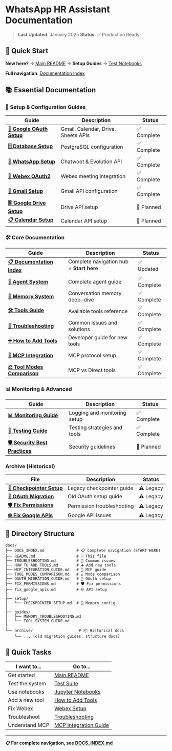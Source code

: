 # WhatsApp HR Assistant Documentation

> **Last Updated**: January 2025
> **Status**: ✅ Production Ready

## 🚀 Quick Start

**New here?** → [Main README](../README.md) → **Setup Guides** → [Test Notebooks](../tests/notebooks/README.md)

**Full navigation**: [Documentation Index](DOCS_INDEX.md)

## 📚 Essential Documentation

### 🔑 Setup & Configuration Guides

| Guide | Description | Status |
|-------|-------------|--------|
| **[🔑 Google OAuth Setup](GOOGLE_OAUTH_SETUP.md)** | Gmail, Calendar, Drive, Sheets APIs | ✅ Complete |
| **[🗄️ Database Setup](DATABASE_SETUP.md)** | PostgreSQL configuration | ✅ Complete |
| **[📱 WhatsApp Setup](WHATSAPP_SETUP.md)** | Chatwoot & Evolution API | ✅ Complete |
| **[🔐 Webex OAuth2](WEBEX_OAUTH2_GUIDE.md)** | Webex meeting integration | ✅ Complete |
| **[📧 Gmail Setup](GMAIL_SETUP.md)** | Gmail API configuration | ✅ Complete |
| **[🖺️ Google Drive Setup](GOOGLE_DRIVE_SETUP.md)** | Drive API setup | 📝 Planned |
| **[📋 Calendar Setup](CALENDAR_SETUP.md)** | Calendar API setup | 📝 Planned |

### 🛠️ Core Documentation

| Guide | Description | Status |
|-------|-------------|--------|
| **[📋 Documentation Index](DOCS_INDEX.md)** | Complete navigation hub ⭐ **Start here** | ✅ Updated |
| **[🤖 Agent System](../src/agents/README.md)** | Complete agent guide | ✅ Complete |
| **[🧠 Memory System](MEMORY_SYSTEM.md)** | Conversation memory deep-dive | ✅ Complete |
| **[🛠️ Tools Guide](TOOLS_GUIDE.md)** | Available tools reference | ✅ Complete |
| **[🔧 Troubleshooting](TROUBLESHOOTING.md)** | Common issues and solutions | ✅ Complete |
| **[➕ How to Add Tools](HOW_TO_ADD_TOOLS.md)** | Developer guide for new tools | ✅ Complete |
| **[🔌 MCP Integration](MCP_INTEGRATION_GUIDE.md)** | MCP protocol setup | ✅ Complete |
| **[⚖️ Tool Modes Comparison](TOOL_MODES_COMPARISON.md)** | MCP vs Direct tools | ✅ Complete |

### 📊 Monitoring & Advanced

| Guide | Description | Status |
|-------|-------------|--------|
| **[📊 Monitoring Guide](MONITORING_GUIDE.md)** | Logging and monitoring setup | ✅ Complete |
| **[📝 Testing Guide](TESTING_GUIDE.md)** | Testing strategies and tools | ✅ Complete |
| **[🛡️ Security Best Practices](SECURITY.md)** | Security guidelines | 📝 Planned |

### Archive (Historical)

| File | Description | Status |
|------|-------------|--------|
| **[💾 Checkpointer Setup](setup/CHECKPOINTER_SETUP.md)** | Legacy checkpointer guide | ⚠️ Legacy |
| **[🔑 OAuth Migration](OAUTH_MIGRATION_GUIDE.md)** | Old OAuth setup guide | ⚠️ Legacy |
| **[🛡️ Fix Permissions](FIX_PERMISSIONS.md)** | Permission troubleshooting | ⚠️ Legacy |
| **[🌐 Fix Google APIs](fix_google_apis.md)** | Google API issues | ⚠️ Legacy |

## 📂 Directory Structure

```
docs/
├── DOCS_INDEX.md              # 📋 Complete navigation (START HERE)
├── README.md                  # 📖 This file
├── TROUBLESHOOTING.md         # 🔧 Common issues
├── HOW_TO_ADD_TOOLS.md        # ➕ Add new tools
├── MCP_INTEGRATION_GUIDE.md   # 🔌 MCP guide
├── TOOL_MODES_COMPARISON.md   # ⚖️ Mode comparison
├── OAUTH_MIGRATION_GUIDE.md   # 🔑 OAuth setup
├── FIX_PERMISSIONS.md         # 🛡️ Fix permissions
├── fix_google_apis.md         # 🌐 API setup
│
├── setup/
│   └── CHECKPOINTER_SETUP.md  # 💾 Memory config
│
├── guides/
│   ├── MEMORY_TROUBLESHOOTING.md
│   └── TOOL_SYSTEM_GUIDE.md
│
└── archive/                    # 📦 Historical docs
    └── ... (old migration guides, structure docs)
```

## 🎯 Quick Tasks

| I want to... | Go to... |
|--------------|----------|
| Get started | [Main README](../README.md) |
| Test the system | [Test Suite](../tests/README.md) |
| Use notebooks | [Jupyter Notebooks](../tests/notebooks/README.md) |
| Add a new tool | [How to Add Tools](HOW_TO_ADD_TOOLS.md) |
| Fix Webex | [Webex Setup](../WEBEX_SETUP.md) |
| Troubleshoot | [Troubleshooting](TROUBLESHOOTING.md) |
| Understand MCP | [MCP Integration Guide](MCP_INTEGRATION_GUIDE.md) |

---

**📋 For complete navigation, see [DOCS_INDEX.md](DOCS_INDEX.md)**

